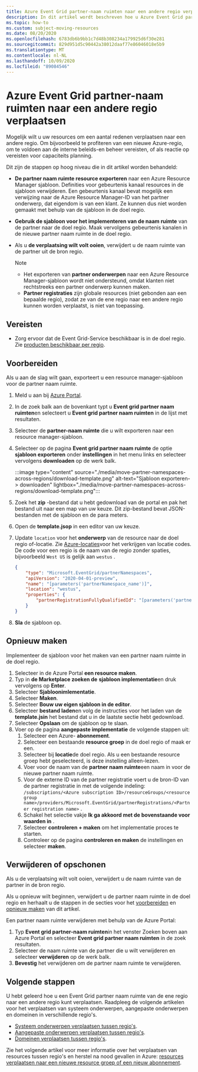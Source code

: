 ```yaml
---
title: Azure Event Grid partner-naam ruimten naar een andere regio verplaatsen
description: In dit artikel wordt beschreven hoe u Azure Event Grid partner-naam ruimten van de ene regio naar een andere regio kunt verplaatsen.
ms.topic: how-to
ms.custom: subject-moving-resources
ms.date: 08/20/2020
ms.openlocfilehash: 6783db6b9bb1c7d48b308234a179925d6f30e281
ms.sourcegitcommit: 829d951d5c90442a38012daaf77e86046018e5b9
ms.translationtype: MT
ms.contentlocale: nl-NL
ms.lasthandoff: 10/09/2020
ms.locfileid: "89084546"
---
```

# <a name="move-azure-event-grid-partner-namespaces-to-another-region"></a>Azure Event Grid partner-naam ruimten naar een andere regio verplaatsen
Mogelijk wilt u uw resources om een aantal redenen verplaatsen naar een andere regio. Om bijvoorbeeld te profiteren van een nieuwe Azure-regio, om te voldoen aan de interne beleids-en beheer vereisten, of als reactie op vereisten voor capaciteits planning. 

Dit zijn de stappen op hoog niveau die in dit artikel worden behandeld: 

- **De partner naam ruimte resource exporteren** naar een Azure Resource Manager sjabloon. Definities voor gebeurtenis kanaal resources in de sjabloon verwijderen. Een gebeurtenis kanaal bevat mogelijk een verwijzing naar de Azure Resource Manager-ID van het partner onderwerp, dat eigendom is van een klant. Ze kunnen dus niet worden gemaakt met behulp van de sjabloon in de doel regio.  
- **Gebruik de sjabloon voor het implementeren van de naam ruimte** van de partner naar de doel regio. Maak vervolgens gebeurtenis kanalen in de nieuwe partner naam ruimte in de doel regio. 
- Als u **de verplaatsing wilt volt ooien**, verwijdert u de naam ruimte van de partner uit de bron regio. 

    > [!NOTE]
    > - Het exporteren van **partner onderwerpen** naar een Azure Resource Manager-sjabloon wordt niet ondersteund, omdat klanten niet rechtstreeks een partner onderwerp kunnen maken. 
    > - **Partner registraties** zijn globale resources (niet gebonden aan een bepaalde regio), zodat ze van de ene regio naar een andere regio kunnen worden verplaatst, is niet van toepassing. 

## <a name="prerequisites"></a>Vereisten
- Zorg ervoor dat de Event Grid-Service beschikbaar is in de doel regio. Zie [producten beschikbaar per regio](https://azure.microsoft.com/global-infrastructure/services/?products=event-grid&regions=all).

## <a name="prepare"></a>Voorbereiden
Als u aan de slag wilt gaan, exporteert u een resource manager-sjabloon voor de partner naam ruimte. 

1. Meld u aan bij [Azure Portal](https://portal.azure.com).
2. In de zoek balk aan de bovenkant typt u **Event grid partner naam ruimten**en selecteert u **Event grid partner naam ruimten** in de lijst met resultaten. 
3. Selecteer de **partner-naam ruimte** die u wilt exporteren naar een resource manager-sjabloon. 
4. Selecteer op de pagina **Event grid partner naam ruimte** de optie **sjabloon exporteren** onder **instellingen** in het menu links en selecteer vervolgens **downloaden** op de werk balk. 

    :::image type="content" source="./media/move-partner-namespaces-across-regions/download-template.png" alt-text="Sjabloon exporteren-> downloaden" lightbox="./media/move-partner-namespaces-across-regions/download-template.png":::   
5. Zoek het **zip** -bestand dat u hebt gedownload van de portal en pak het bestand uit naar een map van uw keuze. Dit zip-bestand bevat JSON-bestanden met de sjabloon en de para meters. 
1. Open de **template.jsop** in een editor van uw keuze. 
8. Update `location` voor het **onderwerp** van de resource naar de doel regio of-locatie. Zie [Azure-locaties](https://azure.microsoft.com/global-infrastructure/locations/)voor het verkrijgen van locatie codes. De code voor een regio is de naam van de regio zonder spaties, bijvoorbeeld `West US` is gelijk aan `westus` .

    ```json
    {
        "type": "Microsoft.EventGrid/partnerNamespaces",
        "apiVersion": "2020-04-01-preview",
        "name": "[parameters('partnerNamespace_name')]",
        "location": "westus",
        "properties": {
            "partnerRegistrationFullyQualifiedId": "[parameters('partnerRegistrations_ContosoCorpAccount1_externalid')]"
        }
    }
    ``` 
1. **Sla** de sjabloon op. 

## <a name="recreate"></a>Opnieuw maken 
Implementeer de sjabloon voor het maken van een partner naam ruimte in de doel regio. 

1. Selecteer in de Azure Portal **een resource maken**.
2. Typ in **de Marketplace zoeken de** **sjabloon implementatie**en druk vervolgens op **Enter**.
3. Selecteer **Sjabloonimlementatie**.
4. Selecteer **Maken**.
5. Selecteer **Bouw uw eigen sjabloon in de editor**.
6. Selecteer **bestand laden**en volg de instructies voor het laden van de **template.jsin** het bestand dat u in de laatste sectie hebt gedownload.
7. Selecteer **Opslaan** om de sjabloon op te slaan. 
8. Voer op de pagina **aangepaste implementatie** de volgende stappen uit: 
    1. Selecteer een Azure- **abonnement**. 
    1. Selecteer een bestaande **resource groep** in de doel regio of maak er een. 
    1. Selecteer bij **locatie**de doel regio. Als u een bestaande resource groep hebt geselecteerd, is deze instelling alleen-lezen. 
    1. Voer voor de naam van de **partner naam ruimte**een naam in voor de nieuwe partner naam ruimte. 
    1. Voor de externe ID van de partner registratie voert u de bron-ID van de partner registratie in met de volgende indeling: `/subscriptions/<Azure subscription ID>/resourceGroups/<resource group name>/providers/Microsoft.EventGrid/partnerRegistrations/<Partner registration name>` .
    1. Schakel het selectie vakje **Ik ga akkoord met de bovenstaande voor waarden in** .     
    1. Selecteer **controleren + maken** om het implementatie proces te starten. 
    1. Controleer op de pagina **controleren en maken** de instellingen en selecteer **maken**. 

## <a name="discard-or-clean-up"></a>Verwijderen of opschonen
Als u de verplaatsing wilt volt ooien, verwijdert u de naam ruimte van de partner in de bron regio.  

Als u opnieuw wilt beginnen, verwijdert u de partner naam ruimte in de doel regio en herhaalt u de stappen in de secties voor het [voorbereiden](#prepare) en [opnieuw maken](#recreate) van dit artikel.

Een partner naam ruimte verwijderen met behulp van de Azure Portal:

1. Typ **Event grid partner-naam ruimten**in het venster Zoeken boven aan Azure Portal en selecteer **Event grid partner naam ruimten** in de zoek resultaten. 
2. Selecteer de naam ruimte van de partner die u wilt verwijderen en selecteer **verwijderen** op de werk balk. 
3. **Bevestig** het verwijderen om de partner naam ruimte te verwijderen. 

## <a name="next-steps"></a>Volgende stappen
U hebt geleerd hoe u een Event Grid partner naam ruimte van de ene regio naar een andere regio kunt verplaatsen. Raadpleeg de volgende artikelen voor het verplaatsen van systeem onderwerpen, aangepaste onderwerpen en domeinen in verschillende regio's.

- [Systeem onderwerpen verplaatsen tussen regio's](move-system-topics-across-regions.md). 
- [Aangepaste onderwerpen verplaatsen tussen regio's](move-custom-topics-across-regions.md). 
- [Domeinen verplaatsen tussen regio's](move-domains-across-regions.md).

Zie het volgende artikel voor meer informatie over het verplaatsen van resources tussen regio's en herstel na nood gevallen in Azure: [resources verplaatsen naar een nieuwe resource groep of een nieuw abonnement](../azure-resource-manager/management/move-resource-group-and-subscription.md).